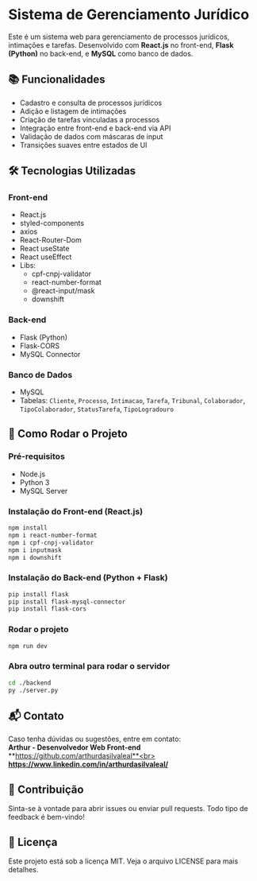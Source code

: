 # Sistema de Gerenciamento Jurídico

Este é um sistema web para gerenciamento de processos jurídicos, intimações e tarefas. Desenvolvido com **React.js** no front-end, **Flask (Python)** no back-end, e **MySQL** como banco de dados.

## 📚 Funcionalidades

- Cadastro e consulta de processos jurídicos
- Adição e listagem de intimações
- Criação de tarefas vinculadas a processos
- Integração entre front-end e back-end via API
- Validação de dados com máscaras de input
- Transições suaves entre estados de UI

## 🛠️ Tecnologias Utilizadas

### Front-end
- React.js
- styled-components
- axios
- React-Router-Dom
- React useState
- React useEffect
- Libs:
  - cpf-cnpj-validator
  - react-number-format
  - @react-input/mask
  - downshift

### Back-end
- Flask (Python)
- Flask-CORS
- MySQL Connector

### Banco de Dados
- MySQL
- Tabelas: `Cliente`, `Processo`, `Intimacao`, `Tarefa`, `Tribunal`, `Colaborador`, `TipoColaborador`, `StatusTarefa`, `TipoLogradouro` 

## 🚀 Como Rodar o Projeto

### Pré-requisitos
- Node.js
- Python 3
- MySQL Server

### Instalação do Front-end (React.js)

```bash
npm install
npm i react-number-format
npm i cpf-cnpj-validator
npm i inputmask
npm i downshift
```

### Instalação do Back-end (Python + Flask)
```bash
pip install flask
pip install flask-mysql-connector
pip install flask-cors
```

### Rodar o projeto
```bash
npm run dev
```

### Abra outro terminal para rodar o servidor

```bash
cd ./backend
py ./server.py
```

## 📬 Contato
Caso tenha dúvidas ou sugestões, entre em contato:<br>
**Arthur - Desenvolvedor Web Front-end**<br>
**https://github.com/arthurdasilvaleal**<br>
**https://www.linkedin.com/in/arthurdasilvaleal/**

## 🤝 Contribuição
Sinta-se à vontade para abrir issues ou enviar pull requests. Todo tipo de feedback é bem-vindo!

## 📄 Licença
Este projeto está sob a licença MIT. Veja o arquivo LICENSE para mais detalhes.